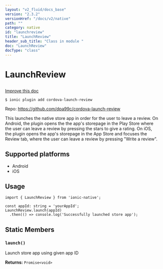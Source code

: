 ```yaml
---
layout: "v2_fluid/docs_base"
version: "2.3.2"
versionHref: "/docs/v2/native"
path: ""
category: native
id: "launchreview"
title: "LaunchReview"
header_sub_title: "Class in module "
doc: "LaunchReview"
docType: "class"
---
```








<h1 class="api-title">
  
  LaunchReview
  

  

  </h1>

<a class="improve-v2-docs" href="http://github.com/driftyco/ionic-native/edit/master/src/plugins/launch-review.ts#L0">
  Improve this doc
</a>



<!-- decorators -->





<pre><code>$ ionic plugin add cordova-launch-review</code></pre>
<p>Repo:
  <a href="https://github.com/dpa99c/cordova-launch-review">
    https://github.com/dpa99c/cordova-launch-review
  </a>
</p>

<!-- description -->

<p>This launches the native store app in order for the user to leave a review.
On Android, the plugin opens the the app&#39;s storepage in the Play Store where the user can leave a review by pressing the stars to give a rating.
On iOS, the plugin opens the app&#39;s storepage in the App Store and focuses the Review tab, where the user can leave a review by pressing &quot;Write a review&quot;.</p>


<!-- @platforms tag -->
<h2>Supported platforms</h2>

<ul>
  <li>Android</li><li>iOS</li>
</ul>

<!-- @platforms tag end -->


<!-- if doc.decorators -->

<!-- @usage tag -->

<h2>Usage</h2>

<pre><code>import { LaunchReview } from &#39;ionic-native&#39;;

const appId: string = &#39;yourAppId&#39;;
LaunchReview.launch(appId)
  .then(() =&gt; console.log(&#39;Successfully launched store app&#39;);
</code></pre>




<!-- @property tags -->


<h2>Static Members</h2>

<div id="launch"></div>
<h3><code>launch()</code>
  
</h3>


Launch store app using given app ID






<div class="return-value" markdown="1">
  <i class="icon ion-arrow-return-left"></i>
  <b>Returns:</b> 
<code>Promise&lt;void&gt;</code> 
</div>




<!-- methods on the class -->



<!-- other classes -->

<!-- end other classes -->

<!-- interfaces -->

<!-- end interfaces -->

<!-- related link --><!-- end content block -->


<!-- end body block -->

